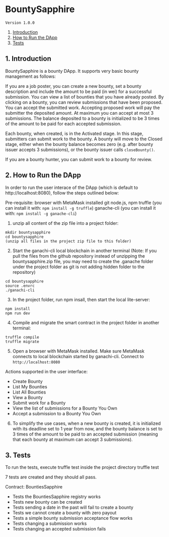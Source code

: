 # BountySapphire

`Version 1.0.0`

1. [Introduction](#1-introduction)
2. [How to Run the DApp](#2-steps)
3. [Tests](#3-tests)


## 1. Introduction

BountySapphire is a bounty DApp. It supports very basic bounty management as follows:

If you are a job poster, you can create a new bounty, set a bounty description and include the amount to be paid (in wei) for a successful submission. You can view a list of bounties that you have already posted. By clicking on a bounty, you can review submissions that have been proposed. You can accept the submitted work. Accepting proposed work will pay the submitter the deposited amount. At maximum you can accept at most 3 submissions. The balance deposited to a bounty is initialized to be 3 times of the amount to be paid for each accepted submission.

Each bounty, when created, is in the Activated stage. In this stage, submitters can submit work to the bounty. A bounty will move to the Closed stage, either when the bounty balance becomes zero (e.g. after bounty issuer accepts 3 submissions), or the bounty issuer calls `closeBounty()`.

If you are a bounty hunter, you can submit work to a bounty for review.


## 2. How to Run the DApp

In order to run the user interace of the DApp (which is default to http://localhost:8080), follow the steps outlined below:

Pre-requisite:
browser with MetaMask installed
git
node.js, npm
truffle (you can install it with: `npm install -g truffle`)
ganache-cli (you can install it with: `npm install -g ganache-cli`)

1. unzip all content of the zip file into a project folder:
```
mkdir bountysapphire
cd bountysapphire
(unzip all files in the project zip file to this folder) 
```

2. Start the ganachi-cli local blockchain in another terminal (Note: If you pull the files from the github repository instead of unzipping the bountysapphire.zip file, you may need to create the .ganache folder under the project folder as git is not adding hidden folder to the repository)
```
cd bountysapphire
source .envrc
./ganachi-cli
```

3. In the project folder, run npm insall, then start the local lite-server: 
```
npm install
npm run dev
```

4. Compile and migrate the smart contract in the project folder in another terminal:
```
truffle compile
truffle migrate
```

5. Open a browser with MetaMask installed. Make sure MetaMask connects to local blockchain started by ganachi-cli. Connect to `http://localhost:8080`

Actions supported in the user interface: 
- Create Bounty
- List My Bounties
- List All Bounties
- View a Bounty
- Submit work for a Bounty
- View the list of submissions for a Bounty You Own
- Accept a submission to a Bounty You Own

6. To simplify the use cases, when a new bounty is created, it is initialized with its deadline set to 1 year from now, and the bounty balance is set to 3 times of the amount to be paid to an accepted submission (meaning that each bounty at maximum can accept 3 submissions).


## 3. Tests

To run the tests, execute truffle test inside the project directory
truffle test

7 tests are created and they should all pass.

Contract: BountiesSapphire
- Tests the BountiesSapphire registry works
- Tests new bounty can be created
- Tests sending a date in the past will fail to create a bounty
- Tests we cannot create a bounty with zero payout
- Tests a simple bounty submission acceptance flow works
- Tests changing a submission works
- Tests changing an accepted submission fails


